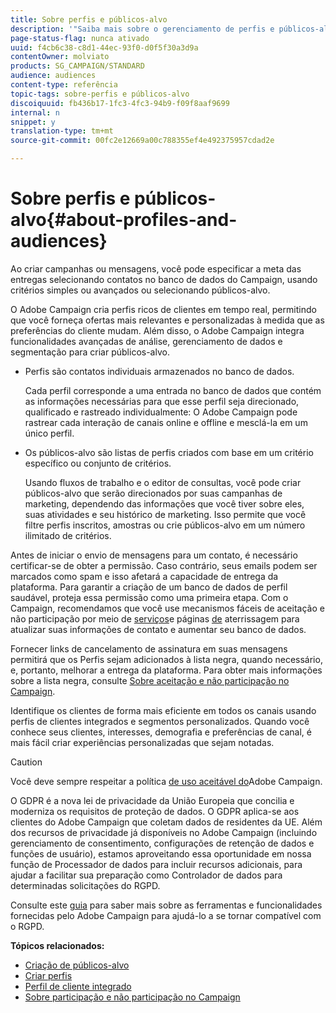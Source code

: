 ```yaml
---
title: Sobre perfis e públicos-alvo
description: '"Saiba mais sobre o gerenciamento de perfis e públicos-alvo no Adobe Campaign: definir populações direcionadas, selecionar públicos-alvo, filtrar destinatários, coletar dados e atualizar perfis."'
page-status-flag: nunca ativado
uuid: f4cb6c38-c8d1-44ec-93f0-d0f5f30a3d9a
contentOwner: molviato
products: SG_CAMPAIGN/STANDARD
audience: audiences
content-type: referência
topic-tags: sobre-perfis e públicos-alvo
discoiquuid: fb436b17-1fc3-4fc3-94b9-f09f8aaf9699
internal: n
snippet: y
translation-type: tm+mt
source-git-commit: 00fc2e12669a00c788355ef4e492375957cdad2e

---
```



# Sobre perfis e públicos-alvo{#about-profiles-and-audiences}

Ao criar campanhas ou mensagens, você pode especificar a meta das entregas selecionando contatos no banco de dados do Campaign, usando critérios simples ou avançados ou selecionando públicos-alvo.

O Adobe Campaign cria perfis ricos de clientes em tempo real, permitindo que você forneça ofertas mais relevantes e personalizadas à medida que as preferências do cliente mudam. Além disso, o Adobe Campaign integra funcionalidades avançadas de análise, gerenciamento de dados e segmentação para criar públicos-alvo.

* Perfis são contatos individuais armazenados no banco de dados.

   Cada perfil corresponde a uma entrada no banco de dados que contém as informações necessárias para que esse perfil seja direcionado, qualificado e rastreado individualmente: O Adobe Campaign pode rastrear cada interação de canais online e offline e mesclá-la em um único perfil.

* Os públicos-alvo são listas de perfis criados com base em um critério específico ou conjunto de critérios.

   Usando fluxos de trabalho e o editor de consultas, você pode criar públicos-alvo que serão direcionados por suas campanhas de marketing, dependendo das informações que você tiver sobre eles, suas atividades e seu histórico de marketing. Isso permite que você filtre perfis inscritos, amostras ou crie públicos-alvo em um número ilimitado de critérios.

Antes de iniciar o envio de mensagens para um contato, é necessário certificar-se de obter a permissão. Caso contrário, seus emails podem ser marcados como spam e isso afetará a capacidade de entrega da plataforma. Para garantir a criação de um banco de dados de perfil saudável, proteja essa permissão como uma primeira etapa. Com o Campaign, recomendamos que você use mecanismos fáceis de aceitação e não participação por meio de [serviços](../../audiences/using/creating-a-service.md)e páginas [de](../../channels/using/about-landing-pages.md) aterrissagem para atualizar suas informações de contato e aumentar seu banco de dados.

Fornecer links de cancelamento de assinatura em suas mensagens permitirá que os Perfis sejam adicionados à lista negra, quando necessário, e, portanto, melhorar a entrega da plataforma. Para obter mais informações sobre a lista negra, consulte [Sobre aceitação e não participação no Campaign](../../audiences/using/about-opt-in-and-opt-out-in-campaign.md).

Identifique os clientes de forma mais eficiente em todos os canais usando perfis de clientes integrados e segmentos personalizados. Quando você conhece seus clientes, interesses, demografia e preferências de canal, é mais fácil criar experiências personalizadas que sejam notadas.

>[!CAUTION]
>
>Você deve sempre respeitar a política [de uso aceitável do](http://www.adobe.com/legal/terms/aup.html)Adobe Campaign.

O GDPR é a nova lei de privacidade da União Europeia que concilia e moderniza os requisitos de proteção de dados. O GDPR aplica-se aos clientes do Adobe Campaign que coletam dados de residentes da UE. Além dos recursos de privacidade já disponíveis no Adobe Campaign (incluindo gerenciamento de consentimento, configurações de retenção de dados e funções de usuário), estamos aproveitando essa oportunidade em nossa função de Processador de dados para incluir recursos adicionais, para ajudar a facilitar sua preparação como Controlador de dados para determinadas solicitações do RGPD.

Consulte este [guia](https://docs.campaign.adobe.com/doc/standard/getting_started/en/ACS_GDPR.html) para saber mais sobre as ferramentas e funcionalidades fornecidas pelo Adobe Campaign para ajudá-lo a se tornar compatível com o RGPD.

**Tópicos relacionados:**

* [Criação de públicos-alvo](../../audiences/using/creating-audiences.md)
* [Criar perfis](../../audiences/using/creating-profiles.md)
* [Perfil de cliente integrado](../../audiences/using/integrated-customer-profile.md)
* [Sobre participação e não participação no Campaign](../../audiences/using/about-opt-in-and-opt-out-in-campaign.md)

